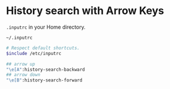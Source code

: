 # History search with Arrow Keys

`.inputrc` in your Home directory.

`~/.inputrc`

```bash
# Respect default shortcuts.
$include /etc/inputrc

## arrow up
"\e[A":history-search-backward
## arrow down
"\e[B":history-search-forward
```